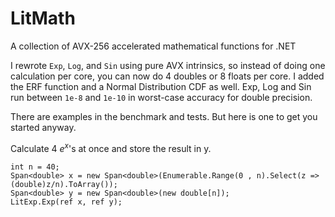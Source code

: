 # LitMath
 A collection of AVX-256 accelerated mathematical functions for .NET

 I rewrote `Exp`, `Log`, and `Sin` using pure AVX intrinsics, so instead of doing one calculation per core, you can now do 4 doubles or 8 floats per core. I added the ERF function and a Normal Distribution CDF as well. Exp, Log and Sin run between `1e-8` and `1e-10` in worst-case accuracy for double precision.

 There are examples in the benchmark and tests. But here is one to get you started anyway.

 Calculate 4 $e^x$'s at once and store the result in y.

 ```
int n = 40;
Span<double> x = new Span<double>(Enumerable.Range(0 , n).Select(z => (double)z/n).ToArray());
Span<double> y = new Span<double>(new double[n]);
LitExp.Exp(ref x, ref y);
 ```
